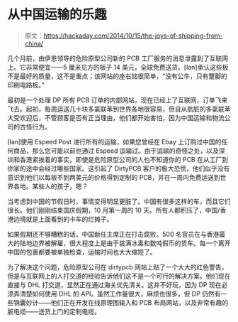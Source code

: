# 从中国运输的乐趣

> 原文：<https://hackaday.com/2014/10/15/the-joys-of-shipping-from-china/>

几个月前，由伊恩领导的危险原型公司新的 PCB 工厂服务的消息泄露到了互联网上。它非常便宜——5 厘米见方的板子 14 美元，全球免费送货。[Ian]承认这些板不是最好的质量，这不是重点；该网站的座右铭很简单，“没有公牛，只有蹩脚的印刷电路板。”

最初是一个处理 DP 所有 PCB 订单的内部网站，现在已经上了互联网，订单飞来飞去。起初，每周运送几十块多氯联苯到世界各地很容易，但自从肮脏的多氯联苯大受欢迎后，不管顾客是否有正当理由，他们都开始害怕，因为中国运输和物流公司的古怪行为。

[Ian]使用 Espeed Post 进行所有的运输，如果您曾经在 Ebay 上订购过中国的任何商品，那么您可能以前也通过 Espeed 运输过。由于运输的奇怪之处，以及深圳和香港紧挨着的事实，即使是危险原型公司的人也不知道你的 PCB 在从工厂到你家的途中会经过哪些国家。这引起了 DirtyPCB 客户的极大恐慌，他们似乎没有意识到他们以每板不到两美元的价格得到定制的 PCB，并在一周内免费运送到世界各地。某些人的孩子，嗯？

当考虑到中国的节假日时，事情变得明显更脏了。中国有很多这样的车，而且它们很长。他们刚刚结束国庆假期，10 月第一周的 10 天。所有人都积压了，中国/香港边境就是上面看到的卡车的烂摊子。

如果假期还不够糟糕的话，中国新任主席正在打击腐败。500 名官员在与香港最大的陆地边界被解雇，很大程度上是由于装满冰毒和数吨假币的货车。每一个离开中国的包裹都要被单独检查，运输时间也大大缩短了。

为了解决这个问题，危险原型公司在 dirtypcb 网站上贴了一个大大的红色警告，但是与互联网上的人打交道的经验告诉他们这不是一个可行的解决方案。他们现在直接与 DHL 打交道，显然正在通过海关优先清关。这并不好玩，因为 DP 现在必须弄清楚如何使用 DHL 的 API。虽然工作量很大，麻烦也很多，但 DP 仍然有一些锦囊妙计——他们正在开发在线原理图输入和 PCB 布局网站，以及非常有趣的脏电缆——送货上门的定制电缆。